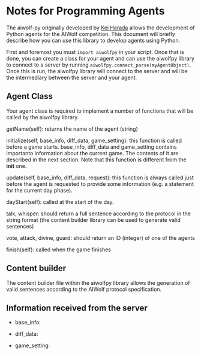 Notes for Programming Agents
============================

The aiwolf-py originally developed by [Kei Harada](https://github.com/k-harada/) allows the development of Python agents for the AIWolf competition. This document will briefly describe how you can use this library to develop agents using Python.

First and foremost you must `import aiwolfpy` in your script. Once that is done, you can create a class for your agent and can use the aiwolfpy library to connect to a server by running `aiwolfpy.connect_parse(myAgentObject)`. Once this is run, the aiwolfpy library will connect to the server and will be the intermediary between the server and your agent.

## Agent Class

Your agent class is required to implement a number of functions that will be called by the aiwolfpy library.

getName(self): returns the name of the agent (string)

initialize(self, base_info, diff_data, game_setting): this function is called before a game starts. base_info, diff_data and game_setting contains importanto information about the current game. The contents of it are described in the next section. Note that this function is different from the __init__ one.

update(self, base_info, diff_data, request): this function is always called just before the agent is requested to provide some information (e.g. a statement for the current day phase). 

dayStart(self): called at the start of the day. 

talk, whisper: should return a full sentence according to the protocol in the string format (the content builder library can be used to generate valid sentences)

vote, attack, divine, guard: should return an ID (integer) of one of the agents

finish(self): called when the game finishes

## Content builder

The content builder file within the aiwolfpy library allows the generation of valid sentences according to the AIWolf protocol specification.

## Information received from the server

 * base_info: 
 
 * diff_data:
 
 * game_setting:

 
 
